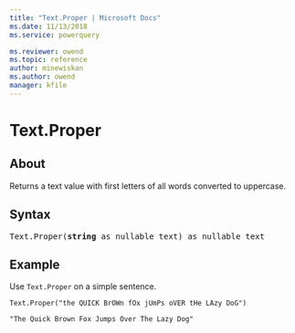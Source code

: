```yaml
---
title: "Text.Proper | Microsoft Docs"
ms.date: 11/13/2018
ms.service: powerquery

ms.reviewer: owend
ms.topic: reference
author: minewiskan
ms.author: owend
manager: kfile
---
```

# Text.Proper

  
## About  
Returns a text value with first letters of all words converted to uppercase.  
  
## Syntax

<pre>
Text.Proper(<b>string</b> as nullable text) as nullable text  
</pre> 
  
## Example  

Use `Text.Proper` on a simple sentence.
  
```powerquery-m  
Text.Proper("the QUICK BrOWn fOx jUmPs oVER tHe LAzy DoG")
```  

`"The Quick Brown Fox Jumps Over The Lazy Dog"`
